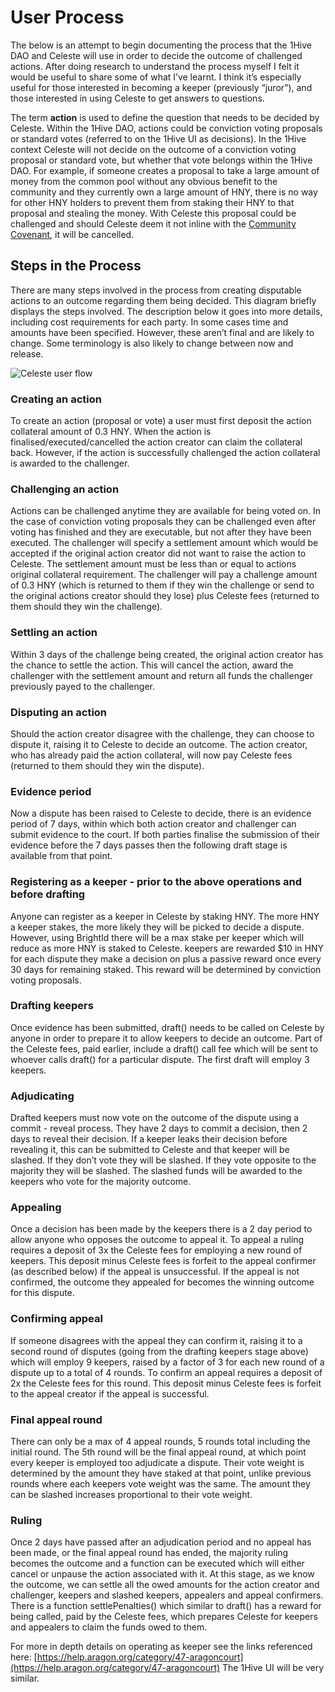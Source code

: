 # User Process

The below is an attempt to begin documenting the process that the 1Hive DAO and Celeste will use in order to decide the outcome of challenged actions. After doing research to understand the process myself I felt it would be useful to share some of what I’ve learnt. I think it’s especially useful for those interested in becoming a keeper \(previously “juror”\), and those interested in using Celeste to get answers to questions.

The term **action** is used to define the question that needs to be decided by Celeste. Within the 1Hive DAO, actions could be conviction voting proposals or standard votes \(referred to on the 1Hive UI as decisions\). In the 1Hive context Celeste will not decide on the outcome of a conviction voting proposal or standard vote, but whether that vote belongs within the 1Hive DAO. For example, if someone creates a proposal to take a large amount of money from the common pool without any obvious benefit to the community and they currently own a large amount of HNY, there is no way for other HNY holders to prevent them from staking their HNY to that proposal and stealing the money. With Celeste this proposal could be challenged and should Celeste deem it not inline with the [Community Covenant](../../community-covenant.md), it will be cancelled.

## Steps in the Process

There are many steps involved in the process from creating disputable actions to an outcome regarding them being decided. This diagram briefly displays the steps involved. The description below it goes into more details, including cost requirements for each party. In some cases time and amounts have been specified. However, these aren’t final and are likely to change. Some terminology is also likely to change between now and release.

![Celeste user flow](https://forum.1hive.org/uploads/default/optimized/1X/f5ac9f29b90317689b95d93e6a4242e046852468_2_207x500.png)

### Creating an action

To create an action \(proposal or vote\) a user must first deposit the action collateral amount of 0.3 HNY. When the action is finalised/executed/cancelled the action creator can claim the collateral back. However, if the action is successfully challenged the action collateral is awarded to the challenger.

### Challenging an action

Actions can be challenged anytime they are available for being voted on. In the case of conviction voting proposals they can be challenged even after voting has finished and they are executable, but not after they have been executed. The challenger will specify a settlement amount which would be accepted if the original action creator did not want to raise the action to Celeste. The settlement amount must be less than or equal to actions original collateral requirement. The challenger will pay a challenge amount of 0.3 HNY \(which is returned to them if they win the challenge or send to the original actions creator should they lose\) plus Celeste fees \(returned to them should they win the challenge\).

### Settling an action

Within 3 days of the challenge being created, the original action creator has the chance to settle the action. This will cancel the action, award the challenger with the settlement amount and return all funds the challenger previously payed to the challenger.

### Disputing an action

Should the action creator disagree with the challenge, they can choose to dispute it, raising it to Celeste to decide an outcome. The action creator, who has already paid the action collateral, will now pay Celeste fees \(returned to them should they win the dispute\).

### Evidence period

Now a dispute has been raised to Celeste to decide, there is an evidence period of 7 days, within which both action creator and challenger can submit evidence to the court. If both parties finalise the submission of their evidence before the 7 days passes then the following draft stage is available from that point.

### Registering as a keeper - prior to the above operations and before drafting

Anyone can register as a keeper in Celeste by staking HNY. The more HNY a keeper stakes, the more likely they will be picked to decide a dispute. However, using BrightId there will be a max stake per keeper which will reduce as more HNY is staked to Celeste. keepers are rewarded $10 in HNY for each dispute they make a decision on plus a passive reward once every 30 days for remaining staked. This reward will be determined by conviction voting proposals.

### Drafting keepers

Once evidence has been submitted, draft\(\) needs to be called on Celeste by anyone in order to prepare it to allow keepers to decide an outcome. Part of the Celeste fees, paid earlier, include a draft\(\) call fee which will be sent to whoever calls draft\(\) for a particular dispute. The first draft will employ 3 keepers.

### Adjudicating

Drafted keepers must now vote on the outcome of the dispute using a commit - reveal process. They have 2 days to commit a decision, then 2 days to reveal their decision. If a keeper leaks their decision before revealing it, this can be submitted to Celeste and that keeper will be slashed. If they don’t vote they will be slashed. If they vote opposite to the majority they will be slashed. The slashed funds will be awarded to the keepers who vote for the majority outcome.

### Appealing

Once a decision has been made by the keepers there is a 2 day period to allow anyone who opposes the outcome to appeal it. To appeal a ruling requires a deposit of 3x the Celeste fees for employing a new round of keepers. This deposit minus Celeste fees is forfeit to the appeal confirmer \(as described below\) if the appeal is unsuccessful. If the appeal is not confirmed, the outcome they appealed for becomes the winning outcome for this dispute.

### Confirming appeal

If someone disagrees with the appeal they can confirm it, raising it to a second round of disputes \(going from the drafting keepers stage above\) which will employ 9 keepers, raised by a factor of 3 for each new round of a dispute up to a total of 4 rounds. To confirm an appeal requires a deposit of 2x the Celeste fees for this round. This deposit minus Celeste fees is forfeit to the appeal creator if the appeal is successful.

### Final appeal round

There can only be a max of 4 appeal rounds, 5 rounds total including the initial round. The 5th round will be the final appeal round, at which point every keeper is employed too adjudicate a dispute. Their vote weight is determined by the amount they have staked at that point, unlike previous rounds where each keepers vote weight was the same. The amount they can be slashed increases proportional to their vote weight.

### Ruling

Once 2 days have passed after an adjudication period and no appeal has been made, or the final appeal round has ended, the majority ruling becomes the outcome and a function can be executed which will either cancel or unpause the action associated with it. At this stage, as we know the outcome, we can settle all the owed amounts for the action creator and challenger, keepers and slashed keepers, appealers and appeal confirmers. There is a function settlePenalties\(\) which similar to draft\(\) has a reward for being called, paid by the Celeste fees, which prepares Celeste for keepers and appealers to claim the funds owed to them.

For more in depth details on operating as keeper see the links referenced here: [https://help.aragon.org/category/47-aragoncourt](https://help.aragon.org/category/47-aragoncourt) The 1Hive UI will be very similar.

